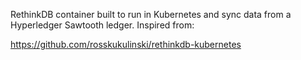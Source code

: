 
RethinkDB container built to run in Kubernetes and sync data from a Hyperledger Sawtooth ledger.  Inspired from:

https://github.com/rosskukulinski/rethinkdb-kubernetes